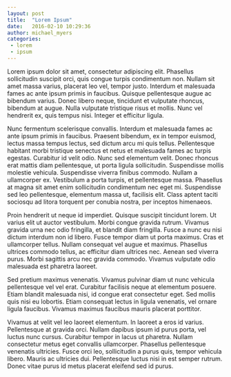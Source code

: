 ```yaml
---
layout: post
title:  "Lorem Ipsum"
date:   2016-02-10 10:29:36
author: michael_myers
categories:
 - lorem
 - ipsum
---
```


Lorem ipsum dolor sit amet, consectetur adipiscing elit. Phasellus sollicitudin suscipit orci, quis congue turpis condimentum non. Nullam sit amet massa varius, placerat leo vel, tempor justo. Interdum et malesuada fames ac ante ipsum primis in faucibus. Quisque pellentesque augue ac bibendum varius. Donec libero neque, tincidunt et vulputate rhoncus, bibendum at augue. Nulla vulputate tristique risus et mollis. Nunc vel hendrerit ex, quis tempus nisi. Integer et efficitur ligula.

<!--more-->

Nunc fermentum scelerisque convallis. Interdum et malesuada fames ac ante ipsum primis in faucibus. Praesent bibendum, ex in tempor euismod, lectus massa tempus lectus, sed dictum arcu mi quis tellus. Pellentesque habitant morbi tristique senectus et netus et malesuada fames ac turpis egestas. Curabitur id velit odio. Nunc sed elementum velit. Donec rhoncus erat mattis diam pellentesque, ut porta ligula sollicitudin. Suspendisse mollis molestie vehicula. Suspendisse viverra finibus commodo. Nullam a ullamcorper ex. Vestibulum a porta turpis, et pellentesque massa. Phasellus at magna sit amet enim sollicitudin condimentum nec eget mi. Suspendisse sed leo pellentesque, elementum massa ut, facilisis elit. Class aptent taciti sociosqu ad litora torquent per conubia nostra, per inceptos himenaeos.

Proin hendrerit ut neque id imperdiet. Quisque suscipit tincidunt lorem. Ut varius elit ut auctor vestibulum. Morbi congue gravida rutrum. Vivamus gravida urna nec odio fringilla, et blandit diam fringilla. Fusce a nunc eu nisi dictum interdum non id libero. Fusce tempor diam ut porta maximus. Cras et ullamcorper tellus. Nullam consequat vel augue et maximus. Phasellus ultrices commodo tellus, ac efficitur diam ultrices nec. Aenean sed viverra purus. Morbi sagittis arcu nec gravida commodo. Vivamus vulputate odio malesuada est pharetra laoreet.

Sed pretium maximus venenatis. Vivamus pulvinar diam ut nunc vehicula pellentesque vel vel erat. Curabitur facilisis neque at elementum posuere. Etiam blandit malesuada nisi, id congue erat consectetur eget. Sed mollis quis nisi eu lobortis. Etiam consequat lectus in ligula venenatis, vel ornare ligula faucibus. Vivamus maximus faucibus mauris placerat porttitor.

Vivamus at velit vel leo laoreet elementum. In laoreet a eros id varius. Pellentesque at gravida orci. Nullam dapibus ipsum id purus porta, vel luctus nunc cursus. Curabitur tempor in lacus ut pharetra. Nullam consectetur metus eget convallis ullamcorper. Phasellus pellentesque venenatis ultricies. Fusce orci leo, sollicitudin a purus quis, tempor vehicula libero. Mauris ac ultricies dui. Pellentesque luctus nisi in est semper rutrum. Donec vitae purus id metus placerat eleifend sed id purus.
